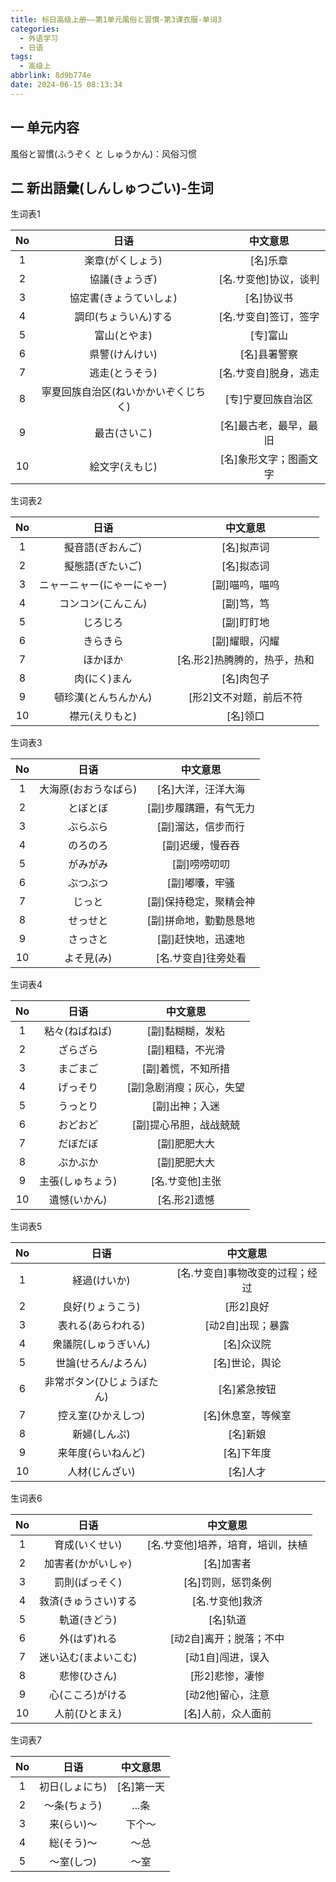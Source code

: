 ```yaml
---
title: 标日高级上册——第1单元風俗と習慣-第3课衣服-单词3
categories:
  - 外语学习
  - 日语
tags:
  - 高级上
abbrlink: 8d9b774e
date: 2024-06-15 08:13:34
---
```

## 一 单元内容

風俗と習慣(ふうぞく と しゅうかん)：风俗习惯

<!--more-->

## 二 新出語彙(しんしゅつごい)-生词

生词表1

|  No  |                 日语                 |        中文意思        |
| :--: | :----------------------------------: | :--------------------: |
|  1   |           楽章(がくしょう)           |        [名]乐章        |
|  2   |            協議(きょうぎ)            | [名.サ变他]协议，谈判  |
|  3   |        協定書(きょうていしょ)        |       [名]协议书       |
|  4   |         調印(ちょういん)する         | [名.サ变自]签订，签字  |
|  5   |             富山(とやま)             |        [专]富山        |
|  6   |            県警(けんけい)            |      [名]县署警察      |
|  7   |            逃走(とうそう)            | [名.サ变自]脱身，逃走  |
|  8   | 寧夏回族自治区(ねいかかいぞくじちく) |   [专]宁夏回族自治区   |
|  9   |             最古(さいこ)             | [名]最古老，最早，最旧 |
|  10  |            絵文字(えもじ)            | [名]象形文字；图画文字 |

生词表2

|  No  |            日语            |           中文意思           |
| :--: | :------------------------: | :--------------------------: |
|  1   |      擬音語(ぎおんご)      |          [名]拟声词          |
|  2   |      擬態語(ぎたいご)      |          [名]拟态词          |
|  3   | ニャーニャー(にゃーにゃー) |        [副]喵呜，喵呜        |
|  4   |     コンコン(こんこん)     |          [副]笃，笃          |
|  5   |          じろじろ          |          [副]盯盯地          |
|  6   |          きらきら          |        [副]耀眼，闪耀        |
|  7   |          ほかほか          | [名.形2]热腾腾的，热乎，热和 |
|  8   |        肉(にく)まん        |          [名]肉包子          |
|  9   |    頓珍漢(とんちんかん)    |   [形2]文不对题，前后不符    |
|  10  |       襟元(えりもと)       |           [名]领口           |

生词表3

|  No  |         日语         |        中文意思        |
| :--: | :------------------: | :--------------------: |
|  1   | 大海原(おおうなばら) |   [名]大洋，汪洋大海   |
|  2   |       とぼとぼ       | [副]步履蹒跚，有气无力 |
|  3   |       ぶらぶら       |   [副]溜达，信步而行   |
|  4   |       のろのろ       |    [副]迟缓，慢吞吞    |
|  5   |       がみがみ       |      [副]唠唠叨叨      |
|  6   |       ぶつぶつ       |     [副]嘟囔，牢骚     |
|  7   |        じっと        | [副]保持稳定，聚精会神 |
|  8   |       せっせと       | [副]拼命地，勤勤恳恳地 |
|  9   |       さっさと       |   [副]赶快地，迅速地   |
|  10  |      よそ見(み)      |  [名.サ变自]往旁处看   |

生词表4

|  No  |       日语       |         中文意思         |
| :--: | :--------------: | :----------------------: |
|  1   |  粘々(ねばねば)  |     [副]黏糊糊，发粘     |
|  2   |     ざらざら     |     [副]粗糙，不光滑     |
|  3   |     まごまご     |    [副]着慌，不知所措    |
|  4   |     げっそり     | [副]急剧消瘦；灰心，失望 |
|  5   |     うっとり     |      [副]出神；入迷      |
|  6   |     おどおど     |  [副]提心吊胆，战战兢兢  |
|  7   |     だぼだぼ     |       [副]肥肥大大       |
|  8   |     ぶかぶか     |       [副]肥肥大大       |
|  9   | 主張(しゅちょう) |     [名.サ变他]主张      |
|  10  |   遺憾(いかん)   |       [名.形2]遗憾       |

生词表5

|  No  |            日语            |            中文意思             |
| :--: | :------------------------: | :-----------------------------: |
|  1   |        経過(けいか)        | [名.サ变自]事物改变的过程；经过 |
|  2   |      良好(りょうこう)      |            [形2]良好            |
|  3   |     表れる(あらわれる)     |        [动2自]出现；暴露        |
|  4   |    衆議院(しゅうぎいん)    |           [名]众议院            |
|  5   |    世論(せろん/よろん)     |         [名]世论，舆论          |
|  6   | 非常ボタン(ひじょうぼたん) |          [名]紧急按钮           |
|  7   |     控え室(ひかえしつ)     |       [名]休息室，等候室        |
|  8   |        新婦(しんぷ)        |            [名]新娘             |
|  9   |     来年度(らいねんど)     |           [名]下年度            |
|  10  |       人材(じんざい)       |            [名]人才             |

生词表6

|  No  |         日语         |             中文意思              |
| :--: | :------------------: | :-------------------------------: |
|  1   |    育成(いくせい)    | [名.サ变他]培养，培育，培训，扶植 |
|  2   |  加害者(かがいしゃ)  |            [名]加害者             |
|  3   |    罰則(ばっそく)    |        [名]罚则，惩罚条例         |
|  4   | 救済(きゅうさい)する |          [名.サ变他]救济          |
|  5   |     軌道(きどう)     |             [名]轨道              |
|  6   |     外(はず)れる     |      [动2自]离开；脱落；不中      |
|  7   | 迷い込む(まよいこむ) |         [动1自]闯进，误入         |
|  8   |     悲惨(ひさん)     |          [形2]悲惨，凄惨          |
|  9   |   心(こころ)がける   |         [动2他]留心，注意         |
|  10  |    人前(ひとまえ)    |        [名]人前，众人面前         |

生词表7

|  No  |      日语      |  中文意思  |
| :--: | :------------: | :--------: |
|  1   | 初日(しょにち) | [名]第一天 |
|  2   |  ～条(ちょう)  |   ...条    |
|  3   |   来(らい)～   |   下个～   |
|  4   |   総(そう)～   |    ～总    |
|  5   |   ～室(しつ)   |    ～室    |